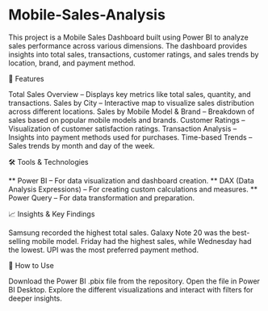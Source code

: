 # Mobile-Sales-Analysis

This project is a Mobile Sales Dashboard built using Power BI to analyze sales performance across various dimensions. The dashboard provides insights into total sales, transactions, customer ratings, and sales trends by location, brand, and payment method.

🚀 Features

Total Sales Overview – Displays key metrics like total sales, quantity, and transactions.
Sales by City – Interactive map to visualize sales distribution across different locations.
Sales by Mobile Model & Brand – Breakdown of sales based on popular mobile models and brands.
Customer Ratings – Visualization of customer satisfaction ratings.
Transaction Analysis – Insights into payment methods used for purchases.
Time-based Trends – Sales trends by month and day of the week.

🛠 Tools & Technologies

** Power BI – For data visualization and dashboard creation.
** DAX (Data Analysis Expressions) – For creating custom calculations and measures.
** Power Query – For data transformation and preparation.

📈 Insights & Key Findings

Samsung recorded the highest total sales.
Galaxy Note 20 was the best-selling mobile model.
Friday had the highest sales, while Wednesday had the lowest.
UPI was the most preferred payment method.

📌 How to Use

Download the Power BI .pbix file from the repository.
Open the file in Power BI Desktop.
Explore the different visualizations and interact with filters for deeper insights.
